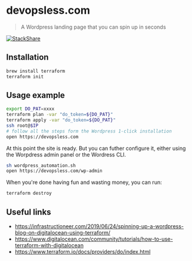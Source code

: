 # devopsless.com

> A Wordpress landing page that you can spin up in seconds

[![StackShare](http://img.shields.io/badge/tech-stack-0690fa.svg?style=flat)](https://stackshare.io/louisguitton/devopsless-com)

## Installation

```sh
brew install terraform
terraform init
```

## Usage example

```sh
export DO_PAT=xxxx
terraform plan -var "do_token=${DO_PAT}"
terraform apply -var "do_token=${DO_PAT}"
ssh root@$IP
# follow all the steps form the Wordpress 1-click installation
open https://devopsless.com
```

At this point the site is ready. But you can futher configure it,
either using the Worpdress admin panel or the Wordress CLI.

```sh
sh wordpress_automation.sh
open https://devopsless.com/wp-admin
```

When you're done having fun and wasting money, you can run:

```sh
terraform destroy
```

## Useful links

- https://infrastructioneer.com/2019/06/24/spinning-up-a-wordpress-blog-on-digitalocean-using-terraform/
- https://www.digitalocean.com/community/tutorials/how-to-use-terraform-with-digitalocean
- https://www.terraform.io/docs/providers/do/index.html
